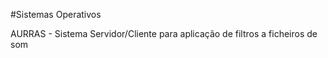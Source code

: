 #Sistemas Operativos

AURRAS - Sistema Servidor/Cliente para aplicação de filtros a ficheiros de som